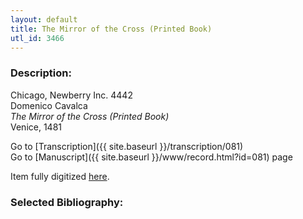 ```yaml
---
layout: default
title: The Mirror of the Cross (Printed Book)
utl_id: 3466
---
```


###  Description:

Chicago, Newberry Inc. 4442<br>
Domenico Cavalca<br>
_The Mirror of the Cross (Printed Book)_<br>
Venice, 1481

Go to [Transcription]({{ site.baseurl }}/transcription/081)<br>
Go to [Manuscript]({{ site.baseurl }}/www/record.html?id=081) page

Item fully digitized [here](https://collections.newberry.org/asset-management/2KXJ8Z9UGV78).

###  Selected Bibliography:



